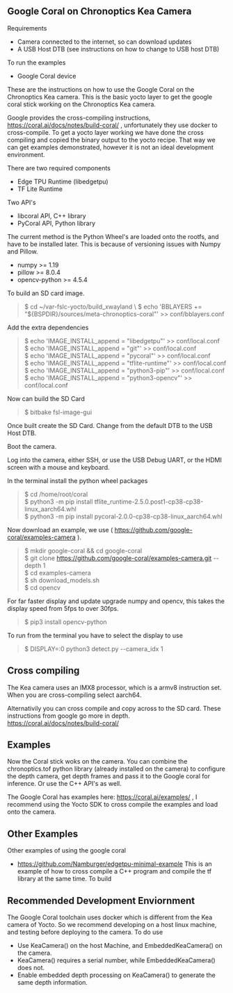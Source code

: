 ## Google Coral on Chronoptics Kea Camera

Requirements 
- Camera connected to the internet, so can download updates
- A USB Host DTB (see instructions on how to change to USB host DTB)

To run the examples
- Google Coral device 

These are the instructions on how to use the Google Coral on the Chronoptics Kea camera. This is the basic yocto layer to get the google coral stick working on the Chronoptics Kea camera. 

Google provides the cross-compiling instructions, https://coral.ai/docs/notes/build-coral/ , unfortunately they use docker to cross-compile. To get a yocto layer working we have done the cross compiling and copied the binary output to the yocto recipe. That way we can get examples demonstrated, however it is not an ideal development environment.  

There are two required components 
- Edge TPU Runtime (libedgetpu)
- TF Lite Runtime 

Two API's 
- libcoral API, C++ library 
- PyCoral API, Python library 

The current method is the Python Wheel's are loaded onto the rootfs, and have to be installed later. This is because of versioning issues with Numpy and Pillow. 
- numpy >= 1.19 
- pillow >= 8.0.4 
- opencv-python >= 4.5.4

To build an SD card image. 
> $ cd ~/var-fslc-yocto/build_xwayland \ 
> $ echo 'BBLAYERS += "${BSPDIR}/sources/meta-chronoptics-coral"' >> conf/bblayers.conf 

Add the extra dependencies 
> $ echo 'IMAGE_INSTALL_append = "libedgetpu"' >> conf/local.conf \
> $ echo 'IMAGE_INSTALL_append = "git"' >> conf/local.conf \
> $ echo 'IMAGE_INSTALL_append = "pycoral"' >> conf/local.conf \
> $ echo 'IMAGE_INSTALL_append = "tflite-runtime"' >> conf/local.conf \
> $ echo 'IMAGE_INSTALL_append = "python3-pip"' >> conf/local.conf \
> $ echo 'IMAGE_INSTALL_append = "python3-opencv"' >> conf/local.conf 

Now can build the SD Card 
> $ bitbake fsl-image-gui 

Once built create the SD Card. 
Change from the default DTB to the USB Host DTB. 

Boot the camera. 

Log into the camera, either SSH, or use the USB Debug UART, or the HDMI screen with a mouse and keyboard. 

In the terminal install the python wheel packages
> $ cd /home/root/coral \
> $ python3 -m pip install tflite_runtime-2.5.0.post1-cp38-cp38-linux_aarch64.whl \
> $ python3 -m pip install pycoral-2.0.0-cp38-cp38-linux_aarch64.whl

Now download an example, we use ( https://github.com/google-coral/examples-camera ). 

> $ mkdir google-coral && cd google-coral \
> $ git clone https://github.com/google-coral/examples-camera.git --depth 1 \
> $ cd examples-camera \
> $ sh download_models.sh \
> $ cd opencv 

For far faster display and update upgrade numpy and opencv, this takes the display speed from 5fps to over 30fps. 
> $ pip3 install opencv-python 

To run from the terminal you have to select the display to use
> $ DISPLAY=:0 python3 detect.py --camera_idx 1 

## Cross compiling 
The Kea camera uses an IMX8 processor, which is a armv8 instruction set. When you are cross-compiling select aarch64.  

Alternativily you can cross compile and copy across to the SD card. These instructions from google go more in depth.  
https://coral.ai/docs/notes/build-coral/


## Examples

Now the Coral stick woks on the camera. You can combine the chronoptics.tof python library (already installed on the camera) to configure the depth camera, get depth frames and pass it to the Google coral for inference. Or use the C++ API's as well. 

The Google Coral has examples here: https://coral.ai/examples/ , I recommend using the Yocto SDK to cross compile the examples and load onto the camera. 

## Other Examples 
Other examples of using the google coral 
 - https://github.com/Namburger/edgetpu-minimal-example
This is an example of how to cross compile a C++ program and compile the tf library at the same time. To build 

## Recommended Development Enviornment 
The Google Coral toolchain uses docker which is different from the Kea camera of Yocto. So we recommend developing on a host linux machine, and testing before deploying to the camera. To do use
 - Use KeaCamera() on the host Machine, and EmbeddedKeaCamera() on the camera. 
 - KeaCamera() requires a serial number, while EmbeddedKeaCamera() does not. 
 - Enable embedded depth processing on KeaCamera() to generate the same depth information. 
